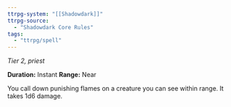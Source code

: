 ```yaml
---
ttrpg-system: "[[Shadowdark]]"
ttrpg-source: 
  - "Shadowdark Core Rules"
tags:
  - "ttrpg/spell"
---
```

*Tier 2, priest*

**Duration:** Instant
**Range:** Near

You call down punishing flames on a creature you can see within range. It takes 1d6 damage.
